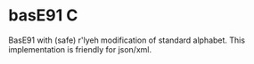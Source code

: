 # basE91 C

BasE91 with (safe) r'lyeh modification of standard alphabet. This implementation is friendly for json/xml.
